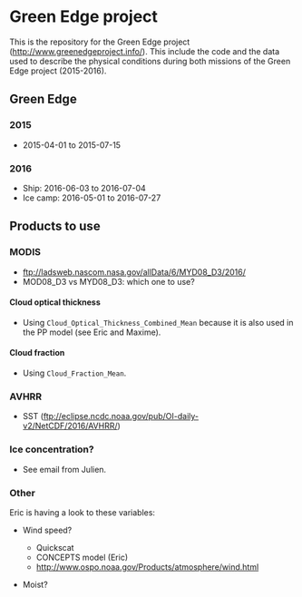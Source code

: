 # Green Edge project

This is the repository for the Green Edge project (http://www.greenedgeproject.info/). This include the code and the data used to describe the physical conditions during both missions of the Green Edge project (2015-2016).

## Green Edge

### 2015

- 2015-04-01 to 2015-07-15

### 2016

- Ship: 2016-06-03 to 2016-07-04
- Ice camp: 2016-05-01 to 2016-07-27

## Products to use

### MODIS

- ftp://ladsweb.nascom.nasa.gov/allData/6/MYD08_D3/2016/
- MOD08_D3 vs MYD08_D3: which one to use?

#### Cloud optical thickness

- Using `Cloud_Optical_Thickness_Combined_Mean` because it is also used in the PP model (see Eric and Maxime).

#### Cloud fraction

- Using `Cloud_Fraction_Mean`.

### AVHRR

- SST (ftp://eclipse.ncdc.noaa.gov/pub/OI-daily-v2/NetCDF/2016/AVHRR/)

### Ice concentration?

- See email from Julien.

### Other

Eric is having a look to these variables:

- Wind speed?
  - Quickscat
  - CONCEPTS model (Eric)
  - http://www.ospo.noaa.gov/Products/atmosphere/wind.html

- Moist?
